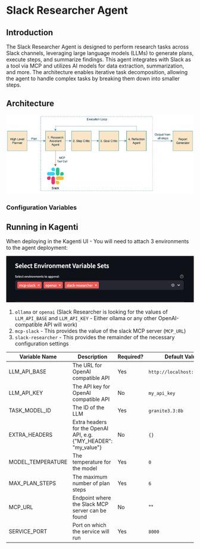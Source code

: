 # Slack Researcher Agent

## Introduction

The Slack Researcher Agent is designed to perform research tasks across Slack channels, leveraging large language models (LLMs) to generate plans, execute steps, and summarize findings. This agent integrates with Slack as a tool via MCP and utilizes AI models for data extraction, summarization, and more. The architecture enables iterative task decomposition, allowing the agent to handle complex tasks by breaking them down into smaller steps.

## Architecture

![alt text](docs/architecture.png)

### Configuration Variables

## Running in Kagenti
When deploying in the Kagenti UI - You will need to attach 3 environments to the agent deployment:

![alt text](docs/environments.png)

1. `ollama` or `openai` (Slack Researcher is looking for the values of `LLM_API_BASE` and `LLM_API_KEY` - Either ollama or any other OpenAI-compatible API will work)
2. `mcp-slack` - This provides the value of the slack MCP server (`MCP_URL`)
3. `slack-researcher` - This provides the remainder of the necessary configuration settings

| Variable Name | Description | Required? | Default Value | 
|---------------|-------------|-----------|---------------| 
| LLM_API_BASE | The URL for OpenAI compatible API | Yes | `http://localhost:11434/v1` | 
| LLM_API_KEY | The API key for OpenAI compatible API | No |  `my_api_key` |
| TASK_MODEL_ID | The ID of the LLM | Yes | `granite3.3:8b` | 
| EXTRA_HEADERS | Extra headers for the OpenAI API, e.g. {"MY_HEADER": "my_value"} | No | `{}` | 
| MODEL_TEMPERATURE | The temperature for the model | Yes | `0` | 
| MAX_PLAN_STEPS | The maximum number of plan steps | Yes | `6` | 
| MCP_URL | Endpoint where the Slack MCP server can be found | No |  "" | 
| SERVICE_PORT | Port on which the service will run | Yes | `8000` |
